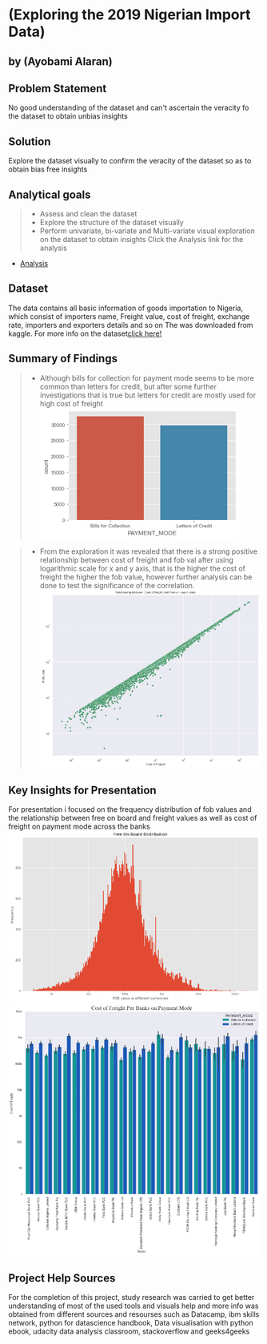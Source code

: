 # (Exploring the 2019 Nigerian Import Data)
## by (Ayobami Alaran)

## Problem Statement
No good understanding of the dataset and can't ascertain the veracity fo the dataset to obtain unbias insights

## Solution 
Explore the dataset visually to confirm the veracity of the dataset so as to obtain bias free insights

## Analytical goals
>- Assess and clean the dataset
>- Explore the structure of the dataset visually
>- Perform univariate, bi-variate and Multi-variate visual exploration on the dataset to obtain insights 
Click the Analysis link for the analysis
<ul>
<li><a href="#analysis">Analysis</a></li>
</ul>
<a id='analysis'></a>

## Dataset

The data contains all basic information of goods importation to Nigeria, which consist of importers name, Freight value, cost of freight, exchange rate, importers and exporters details and so on  The was downloaded from kaggle.
For more info on the dataset[click here!](https://www.kaggle.com/datasets/godwinabah/2019-nigerian-import-data)



## Summary of Findings

>- Although bills for collection for payment mode seems to be more common than letters for credit, but after some further investigations that is true but letters for credit are mostly used for high cost of freight
![images.jpg](Charts/barchart_2.png)

>- From the exploration it was revealed that there is a strong positive relationship between cost of freight and fob val after using logarithmic scale for x and y axis, that is the higher the cost of freight the higher the fob value, however further analysis can be done to test the significance of the correlation.
![images.jpg](Charts/COF_r_FOB.png)


## Key Insights for Presentation

For presentation i focused on the frequency distribution of fob values and the relationship between free on board and 
freight values as well as cost of freight on payment mode across the banks
![images.jpg](Charts/Hist_1.png)
![images.jpg](Charts/barchart_3.png)


## Project Help Sources
For the completion of this project, study research was carried to get better understanding of most of the used tools and visuals
help and more info was obtained from different sources and resourses such as Datacamp, ibm skills network, python for datascience handbook, Data visualisation with python ebook, udacity data analysis classroom, stackoverflow and geeks4geeks
